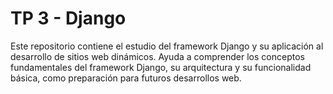 # TP 3 - Django
Este repositorio contiene el estudio del framework Django y su aplicación al desarrollo de sitios web dinámicos.
Ayuda a comprender los conceptos fundamentales del framework Django, su arquitectura y su funcionalidad básica, como preparación para futuros desarrollos web.
